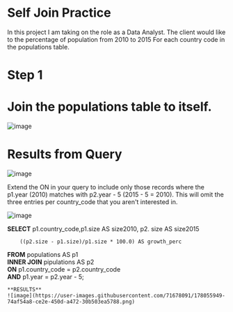 # Self Join Practice
In this project I am taking on the role as a Data Analyst. 
The client would like to the percentage of population from 2010 to 2015
For each country code in the populations table.

# Step 1 

# Join the populations table to itself.

![image](https://user-images.githubusercontent.com/71678091/178048981-d547a547-5d99-4b4b-be36-b2d9afecc5f6.png)

# Results from Query 


![image](https://user-images.githubusercontent.com/71678091/178050625-b2101347-9852-4f58-bae1-f74f74dc653b.png)

Extend the ON in your query to include only those records where the 
p1.year (2010) matches with p2.year - 5 (2015 - 5 = 2010). 
This will omit the three entries per country_code that you aren't interested in.


![image](https://user-images.githubusercontent.com/71678091/178052291-049bd529-43bf-47ef-8ddc-f5395dec1880.png)


**SELECT** p1.country_code,p1.size AS size2010, p2. size AS size2015
		
		((p2.size - p1.size)/p1.size * 100.0) AS growth_perc 
		
**FROM** populations AS p1 <br>
 **INNER JOIN** pipulations AS p2 <br>
	  **ON** p1.country_code = p2.country_code <br>
		    **AND** p1.year = p2.year - 5; <br>
				
	**RESULTS** 
	![image](https://user-images.githubusercontent.com/71678091/178055949-74af54a8-ce2e-450d-a472-30b503ea5788.png)

	
				





